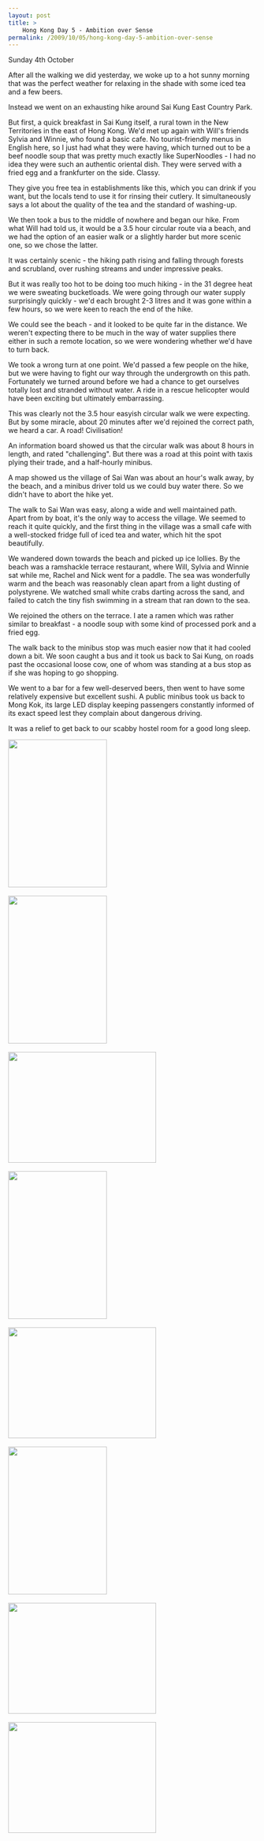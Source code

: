 ```yaml
---
layout: post
title: >
    Hong Kong Day 5 - Ambition over Sense
permalink: /2009/10/05/hong-kong-day-5-ambition-over-sense
---
```

Sunday 4th October

After all the walking we did yesterday, we woke up to a hot sunny morning that was the perfect weather for relaxing in the shade with some iced tea and a few beers.

Instead we went on an exhausting hike around Sai Kung East Country Park.

But first, a quick breakfast in Sai Kung itself, a rural town in the New Territories in the east of Hong Kong. We'd met up again with Will's friends Sylvia and Winnie, who found a basic cafe. No tourist-friendly menus in English here, so I just had what they were having, which turned out to be a beef noodle soup that was pretty much exactly like SuperNoodles - I had no idea they were such an authentic oriental dish. They were served with a fried egg and a frankfurter on the side. Classy.

They give you free tea in establishments like this, which you can drink if you want, but the locals tend to use it for rinsing their cutlery. It simultaneously says a lot about the quality of the tea and the standard of washing-up.

We then took a bus to the middle of nowhere and began our hike. From what Will had told us, it would be a 3.5 hour circular route via a beach, and we had the option of an easier walk or a slightly harder but more scenic one, so we chose the latter.

It was certainly scenic - the hiking path rising and falling through forests and scrubland, over rushing streams and under impressive peaks.

But it was really too hot to be doing too much hiking - in the 31 degree heat we were sweating bucketloads. We were going through our water supply surprisingly quickly - we'd each brought 2-3 litres and it was gone within a few hours, so we were keen to reach the end of the hike.

We could see the beach - and it looked to be quite far in the distance. We weren't expecting there to be much in the way of water supplies there either in such a remote location, so we were wondering whether we'd have to turn back.

We took a wrong turn at one point. We'd passed a few people on the hike, but we were having to fight our way through the undergrowth on this path. Fortunately we turned around before we had a chance to get ourselves totally lost and stranded without water. A ride in a rescue helicopter would have been exciting but ultimately embarrassing.

This was clearly not the 3.5 hour easyish circular walk we were expecting. But by some miracle, about 20 minutes after we'd rejoined the correct path, we heard a car. A road! Civilisation!

An information board showed us that the circular walk was about 8 hours in length, and rated "challenging". But there was a road at this point with taxis plying their trade, and a half-hourly minibus.

A map showed us the village of Sai Wan was about an hour's walk away, by the beach, and a minibus driver told us we could buy water there. So we didn't have to abort the hike yet.

The walk to Sai Wan was easy, along a wide and well maintained path. Apart from by boat, it's the only way to access the village. We seemed to reach it quite quickly, and the first thing in the village was a small cafe with a well-stocked fridge full of iced tea and water, which hit the spot beautifully.

We wandered down towards the beach and picked up ice lollies. By the beach was a ramshackle terrace restaurant, where Will, Sylvia and Winnie sat while me, Rachel and Nick went for a paddle. The sea was wonderfully warm and the beach was reasonably clean apart from a light dusting of polystyrene. We watched small white crabs darting across the sand, and failed to catch the tiny fish swimming in a stream that ran down to the sea.

We rejoined the others on the terrace. I ate a ramen which was rather similar to breakfast - a noodle soup with some kind of processed pork and a fried egg.

The walk back to the minibus stop was much easier now that it had cooled down a bit. We soon caught a bus and it took us back to Sai Kung, on roads past the occasional loose cow, one of whom was standing at a bus stop as if she was hoping to go shopping.

We went to a bar for a few well-deserved beers, then went to have some relatively expensive but excellent sushi. A public minibus took us back to Mong Kok, its large LED display keeping passengers constantly informed of its exact speed lest they complain about dangerous driving.

It was a relief to get back to our scabby hostel room for a good long sleep.
<p><a href="http://alexwarrenblog.files.wordpress.com/2009/10/p_480_320_e2f4363f-22dc-47a3-a05f-291d0e41c5f2.jpeg"><img src="http://alexwarrenblog.files.wordpress.com/2009/10/p_480_320_e2f4363f-22dc-47a3-a05f-291d0e41c5f2.jpeg" alt="" width="200" height="300" class="alignnone size-full wp-image-364" /></a><br /><br /><a href="http://alexwarrenblog.files.wordpress.com/2009/10/p_480_320_48c97268-7806-43f7-82ad-51a6778fd68a.jpeg"><img src="http://alexwarrenblog.files.wordpress.com/2009/10/p_480_320_48c97268-7806-43f7-82ad-51a6778fd68a.jpeg" alt="" width="200" height="300" class="alignnone size-full wp-image-364" /></a><br /><br /><a href="http://alexwarrenblog.files.wordpress.com/2009/10/l_1600_1200_a1dde058-c04b-42f7-9b50-5d175ad9be9d.jpeg"><img src="http://alexwarrenblog.files.wordpress.com/2009/10/l_1600_1200_a1dde058-c04b-42f7-9b50-5d175ad9be9d.jpeg" alt="" width="300" height="225" class="alignnone size-full wp-image-364" /></a><br /><br /><a href="http://alexwarrenblog.files.wordpress.com/2009/10/p_480_320_8ce88adf-9c41-414b-b20f-0121b582c4fb.jpeg"><img src="http://alexwarrenblog.files.wordpress.com/2009/10/p_480_320_8ce88adf-9c41-414b-b20f-0121b582c4fb.jpeg" alt="" width="200" height="300" class="alignnone size-full wp-image-364" /></a><br /><br /><a href="http://alexwarrenblog.files.wordpress.com/2009/10/l_1600_1200_78e71191-c2a5-42f8-bd14-d4a205c91ccb.jpeg"><img src="http://alexwarrenblog.files.wordpress.com/2009/10/l_1600_1200_78e71191-c2a5-42f8-bd14-d4a205c91ccb.jpeg" alt="" width="300" height="225" class="alignnone size-full wp-image-364" /></a><br /><br /><a href="http://alexwarrenblog.files.wordpress.com/2009/10/p_480_320_9f54b1d4-4fec-4f38-89e1-e2f804eca74f.jpeg"><img src="http://alexwarrenblog.files.wordpress.com/2009/10/p_480_320_9f54b1d4-4fec-4f38-89e1-e2f804eca74f.jpeg" alt="" width="200" height="300" class="alignnone size-full wp-image-364" /></a><br /><br /><a href="http://alexwarrenblog.files.wordpress.com/2009/10/l_1600_1200_7a4e6e8d-9cc2-477a-8d22-a709de5fad66.jpeg"><img src="http://alexwarrenblog.files.wordpress.com/2009/10/l_1600_1200_7a4e6e8d-9cc2-477a-8d22-a709de5fad66.jpeg" alt="" width="300" height="225" class="alignnone size-full wp-image-364" /></a><br /><br /><a href="http://alexwarrenblog.files.wordpress.com/2009/10/l_1600_1200_8123f085-f7e5-4806-bb4c-0f03f078b442.jpeg"><img src="http://alexwarrenblog.files.wordpress.com/2009/10/l_1600_1200_8123f085-f7e5-4806-bb4c-0f03f078b442.jpeg" alt="" width="300" height="225" class="alignnone size-full wp-image-364" /></a></p>